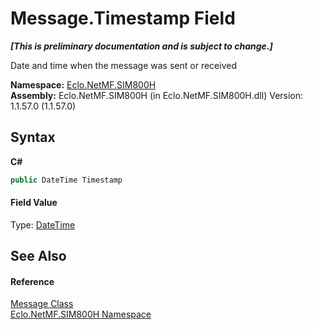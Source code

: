 # Message.Timestamp Field
 _**\[This is preliminary documentation and is subject to change.\]**_

Date and time when the message was sent or received

**Namespace:**&nbsp;<a href="N_Eclo_NetMF_SIM800H">Eclo.NetMF.SIM800H</a><br />**Assembly:**&nbsp;Eclo.NetMF.SIM800H (in Eclo.NetMF.SIM800H.dll) Version: 1.1.57.0 (1.1.57.0)

## Syntax

**C#**<br />
``` C#
public DateTime Timestamp
```


#### Field Value
Type: <a href="http://msdn2.microsoft.com/en-us/library/03ybds8y" target="_blank">DateTime</a>

## See Also


#### Reference
<a href="T_Eclo_NetMF_SIM800H_Message">Message Class</a><br /><a href="N_Eclo_NetMF_SIM800H">Eclo.NetMF.SIM800H Namespace</a><br />